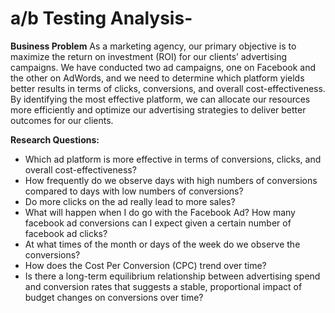# a/b Testing Analysis-
**Business Problem**
As a marketing agency, our primary objective is to maximize the return on investment (ROI) for
our clients’ advertising campaigns. We have conducted two ad campaigns, one on Facebook and
the other on AdWords, and we need to determine which platform yields better results in terms of
clicks, conversions, and overall cost-effectiveness. By identifying the most effective platform, we
can allocate our resources more efficiently and optimize our advertising strategies to deliver better
outcomes for our clients.

**Research Questions:**
- Which ad platform is more effective in terms of conversions, clicks, and overall cost-effectiveness?
- How frequently do we observe days with high numbers of conversions compared to days with low numbers of conversions?
- Do more clicks on the ad really lead to more sales?
- What will happen when I do go with the Facebook Ad? How many facebook ad conversions can I expect given a certain number of facebook ad clicks?
- At what times of the month or days of the week do we observe the conversions?
- How does the Cost Per Conversion (CPC) trend over time?
- Is there a long-term equilibrium relationship between advertising spend and conversion rates that suggests a stable, proportional impact of budget changes on conversions over time?
